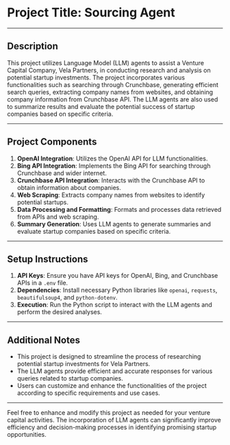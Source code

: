 
# Project Title: Sourcing Agent

---

## Description

This project utilizes Language Model (LLM) agents to assist a Venture Capital Company, Vela Partners, in conducting research and analysis on potential startup investments. The project incorporates various functionalities such as searching through Crunchbase, generating efficient search queries, extracting company names from websites, and obtaining company information from Crunchbase API. The LLM agents are also used to summarize results and evaluate the potential success of startup companies based on specific criteria.

---

## Project Components

1. **OpenAI Integration**: Utilizes the OpenAI API for LLM functionalities.
2. **Bing API Integration**: Implements the Bing API for searching through Crunchbase and wider internet.
3. **Crunchbase API Integration**: Interacts with the Crunchbase API to obtain information about companies.
4. **Web Scraping**: Extracts company names from websites to identify potential startups.
5. **Data Processing and Formatting**: Formats and processes data retrieved from APIs and web scraping.
6. **Summary Generation**: Uses LLM agents to generate summaries and evaluate startup companies based on specific criteria.

---

## Setup Instructions

1. **API Keys**: Ensure you have API keys for OpenAI, Bing, and Crunchbase APIs in a `.env` file.
2. **Dependencies**: Install necessary Python libraries like `openai`, `requests`, `beautifulsoup4`, and `python-dotenv`.
3. **Execution**: Run the Python script to interact with the LLM agents and perform the desired analyses.

---

## Additional Notes

- This project is designed to streamline the process of researching potential startup investments for Vela Partners.
- The LLM agents provide efficient and accurate responses for various queries related to startup companies.
- Users can customize and enhance the functionalities of the project according to specific requirements and use cases.

---

Feel free to enhance and modify this project as needed for your venture capital activities. The incorporation of LLM agents can significantly improve efficiency and decision-making processes in identifying promising startup opportunities.
